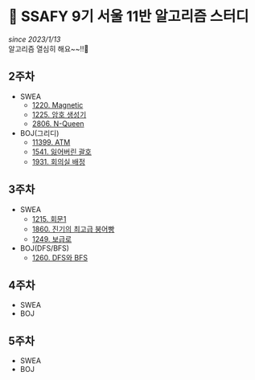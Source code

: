 # 📓 SSAFY 9기 서울 11반 알고리즘 스터디
*since 2023/1/13*  
알고리즘 열심히 해요~~!!🤗

## 2주차
* SWEA
  * [1220. Magnetic](https://github.com/SSAFY-9th-Seoul-class-11/jongwon_lee/blob/main/SWEA/1220_Magnetic/Solution.java)
  * [1225. 암호 생성기](https://github.com/SSAFY-9th-Seoul-class-11/jongwon_lee/blob/main/SWEA/1225_%EC%95%94%ED%98%B8%EC%83%9D%EC%84%B1%EA%B8%B0/Solution.java)
  * [2806. N-Queen](https://github.com/SSAFY-9th-Seoul-class-11/jongwon_lee/blob/main/SWEA/2806_%20N-Queen/Solution.java)
* BOJ(그리디)
  * [11399. ATM](https://github.com/SSAFY-9th-Seoul-class-11/jongwon_lee/blob/main/BOJ/Greedy%20algorithm/11399.%20ATM/Main.java)
  * [1541. 잃어버린 괄호](https://github.com/SSAFY-9th-Seoul-class-11/jongwon_lee/blob/main/BOJ/Greedy%20algorithm/1541.%20%EC%9E%83%EC%96%B4%EB%B2%84%EB%A6%B0%20%EA%B4%84%ED%98%B8/Main.java)
  * [1931. 회의실 배정](https://github.com/SSAFY-9th-Seoul-class-11/jongwon_lee/blob/main/BOJ/Greedy%20algorithm/1931.%20%ED%9A%8C%EC%9D%98%EC%8B%A4%20%EB%B0%B0%EC%A0%95/Main.java)
## 3주차
* SWEA
  * [1215. 회문1](https://github.com/SSAFY-9th-Seoul-class-11/jongwon_lee/blob/main/SWEA/1215_%ED%9A%8C%EB%AC%B81%20(D3)/Solution.java)
  * [1860. 진기의 최고급 붕어빵](https://github.com/SSAFY-9th-Seoul-class-11/jongwon_lee/blob/main/SWEA/1860_%EC%A7%84%EA%B8%B0%EC%9D%98%20%EC%B5%9C%EA%B3%A0%EA%B8%89%20%EB%B6%95%EC%96%B4%EB%B9%B5%20(D3)/Solution.java)
  * [1249. 보급로]()
* BOJ(DFS/BFS)
  * [1260. DFS와 BFS](https://github.com/SSAFY-9th-Seoul-class-11/jongwon_lee/blob/main/BOJ/dfs%2C%20bfs/1260.%20DFS%EC%99%80%20BFS/Main.java)
## 4주차
* SWEA
* BOJ
## 5주차
* SWEA
* BOJ
